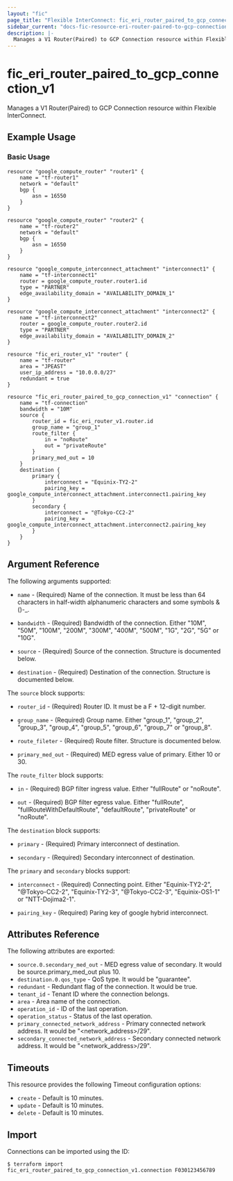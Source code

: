 ```yaml
---
layout: "fic"
page_title: "Flexible InterConnect: fic_eri_router_paired_to_gcp_connection_v1"
sidebar_current: "docs-fic-resource-eri-router-paired-to-gcp-connection-v1"
description: |-
  Manages a V1 Router(Paired) to GCP Connection resource within Flexible InterConnect.
---
```


# fic\_eri\_router\_paired\_to\_gcp\_connection\_v1

Manages a V1 Router(Paired) to GCP Connection resource within Flexible InterConnect.

## Example Usage

### Basic Usage

```hcl
resource "google_compute_router" "router1" {
	name = "tf-router1"
	network = "default"
	bgp {
		asn = 16550
	}
}

resource "google_compute_router" "router2" {
	name = "tf-router2"
	network = "default"
	bgp {
		asn = 16550
	}
}

resource "google_compute_interconnect_attachment" "interconnect1" {
	name = "tf-interconnect1"
	router = google_compute_router.router1.id
	type = "PARTNER"
	edge_availability_domain = "AVAILABILITY_DOMAIN_1"
}

resource "google_compute_interconnect_attachment" "interconnect2" {
	name = "tf-interconnect2"
	router = google_compute_router.router2.id
	type = "PARTNER"
	edge_availability_domain = "AVAILABILITY_DOMAIN_2"
}

resource "fic_eri_router_v1" "router" {
	name = "tf-router"
	area = "JPEAST"
	user_ip_address = "10.0.0.0/27"
	redundant = true
}

resource "fic_eri_router_paired_to_gcp_connection_v1" "connection" {
	name = "tf-connection"
	bandwidth = "10M"
	source {
		router_id = fic_eri_router_v1.router.id
		group_name = "group_1"
		route_filter {
			in = "noRoute"
			out = "privateRoute"
		}
		primary_med_out = 10
	}
	destination {
		primary {
			interconnect = "Equinix-TY2-2"
			pairing_key = google_compute_interconnect_attachment.interconnect1.pairing_key
		}
		secondary {
			interconnect = "@Tokyo-CC2-2"
			pairing_key = google_compute_interconnect_attachment.interconnect2.pairing_key
		}
	}
}
```

## Argument Reference

The following arguments supported:

* `name` - (Required) Name of the connection.
  It must be less than 64 characters in half-width alphanumeric characters and some symbols &()-_.

* `bandwidth` - (Required) Bandwidth of the connection.
  Either "10M", "50M", "100M", "200M", "300M", "400M", "500M", "1G", "2G", "5G" or "10G".

* `source` - (Required) Source of the connection. Structure is documented below.

* `destination` - (Required) Destination of the connection. Structure is documented below.

The `source` block supports:

* `router_id` - (Required) Router ID. It must be a F + 12-digit number.

* `group_name` - (Required) Group name.
  Either "group_1", "group_2", "group_3", "group_4", "group_5", "group_6", "group_7" or "group_8".

* `route_fileter` - (Required) Route filter. Structure is documented below.

* `primary_med_out` - (Required) MED egress value of primary. Either 10 or 30.

The `route_filter` block supports:

* `in` - (Required) BGP filter ingress value. Either "fullRoute" or "noRoute".

* `out` - (Required) BGP filter egress value.
  Either "fullRoute", "fullRouteWithDefaultRoute", "defaultRoute", "privateRoute" or "noRoute".

The `destination` block supports:

* `primary` - (Required) Primary interconnect of destination.

* `secondary` - (Required) Secondary interconnect of destination.

The `primary` and `secondary` blocks support:

* `interconnect` - (Required) Connecting point.
  Either "Equinix-TY2-2", "@Tokyo-CC2-2", "Equinix-TY2-3", "@Tokyo-CC2-3", "Equinix-OS1-1" or "NTT-Dojima2-1".

* `pairing_key` - (Required) Paring key of google hybrid interconnect.

## Attributes Reference

The following attributes are exported:

* `source.0.secondary_med_out` - MED egress value of secondary. It would be source.primary_med_out plus 10.
* `destination.0.qos_type` - QoS type. It would be "guarantee".
* `redundant` - Redundant flag of the connection. It would be true.
* `tenant_id` - Tenant ID where the connection belongs.
* `area` - Area name of the connection.
* `operation_id` - ID of the last operation.
* `operation_status` - Status of the last operation.
* `primary_connected_network_address` - Primary connected network address. It would be "<network_address>/29".
* `secondary_connected_network_address` - Secondary connected network address. It would be "<network_address>/29".

## Timeouts

This resource provides the following Timeout configuration options:

- `create` - Default is 10 minutes.
- `update` - Default is 10 minutes.
- `delete` - Default is 10 minutes.

## Import

Connections can be imported using the ID:

```
$ terraform import fic_eri_router_paired_to_gcp_connection_v1.connection F030123456789
```
